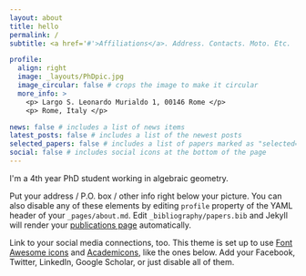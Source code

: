 ```yaml
---
layout: about
title: hello 
permalink: /
subtitle: <a href='#'>Affiliations</a>. Address. Contacts. Moto. Etc.

profile:
  align: right
  image: _layouts/PhDpic.jpg
  image_circular: false # crops the image to make it circular
  more_info: >
    <p> Largo S. Leonardo Murialdo 1, 00146 Rome </p>
    <p> Rome, Italy </p>

news: false # includes a list of news items
latest_posts: false # includes a list of the newest posts
selected_papers: false # includes a list of papers marked as "selected={true}"
social: false # includes social icons at the bottom of the page
---
```


I'm a 4th year PhD student working in algebraic geometry.

Put your address / P.O. box / other info right below your picture. You can also disable any of these elements by editing `profile` property of the YAML header of your `_pages/about.md`. Edit `_bibliography/papers.bib` and Jekyll will render your [publications page](/al-folio/publications/) automatically.

Link to your social media connections, too. This theme is set up to use [Font Awesome icons](https://fontawesome.com/) and [Academicons](https://jpswalsh.github.io/academicons/), like the ones below. Add your Facebook, Twitter, LinkedIn, Google Scholar, or just disable all of them.
